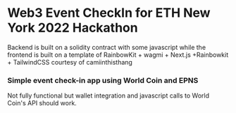 # Web3 Event CheckIn for ETH New York 2022 Hackathon
Backend is built on a solidity contract with some javascript
while the frontend is built on a template of RainbowKit + wagmi + Next.js +Rainbowkit + TailwindCSS courtesy of camiinthisthang

### Simple event check-in app using World Coin and EPNS
Not fully functional but wallet integration and javascript calls to World Coin's API should work. 
